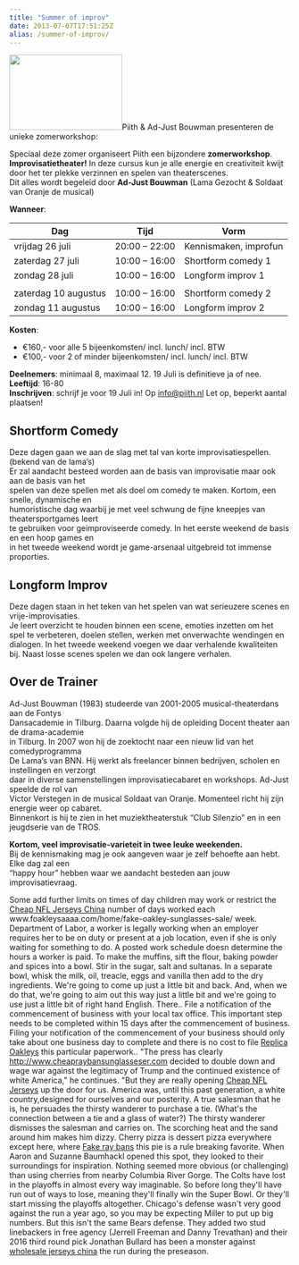 ```yaml
---
title: "Summer of improv"
date: 2013-07-07T17:51:25Z
alias: /summer-of-improv/
---
```

<img class="alignright size-full wp-image-372" alt="" src="https://res.cloudinary.com/piith/image/upload/2013/07/IMG_4031-filtered.jpg" width="202" height="135" />Piith &amp; Ad-Just Bouwman presenteren de unieke zomerworkshop:

Speciaal deze zomer organiseert Piith een bijzondere <strong>zomerworkshop</strong>.<br />
<strong>Improvisatietheater!</strong> In deze cursus kun je alle energie en creativiteit kwijt door het ter plekke verzinnen en spelen van theaterscenes.<br />
Dit alles wordt begeleid door <strong>Ad-Just Bouwman</strong> (Lama Gezocht &amp; Soldaat van Oranje de musical)

<strong>Wanneer</strong>:<br />
<!--more-->

<table class="schedule">
<thead>
<tr>
<th class="day">Dag</th>
<th>Tijd</th>
<th>Vorm</th>
</tr>
</thead>
<tbody>
<tr>
<td class="day">vrijdag 26 juli</td>
<td>20:00 &#8211; 22:00</td>
<td>Kennismaken, improfun</td>
</tr>
<tr>
<td class="day">zaterdag 27 juli</td>
<td>10:00 &#8211; 16:00</td>
<td>Shortform comedy 1</td>
</tr>
<tr>
<td class="day">zondag 28 juli</td>
<td>10:00 &#8211; 16:00</td>
<td>Longform improv 1</td>
</tr>
<tr>
<td colspan="3"></td>
</tr>
<tr>
<td class="day">zaterdag 10 augustus</td>
<td>10:00 &#8211; 16:00</td>
<td>Shortform comedy 2</td>
</tr>
<tr>
<td class="day">zondag 11 augustus</td>
<td>10:00 &#8211; 16:00</td>
<td>Longform improv 2</td>
</tr>
</tbody>
</table>

<strong>Kosten</strong>:

<ul>
<li>€160,- voor alle 5 bijeenkomsten/ incl. lunch/ incl. BTW</li>
<li>€100,- voor 2 of minder bijeenkomsten/ incl. lunch/ incl. BTW</li>
</ul>

<strong>Deelnemers</strong>: minimaal 8, maximaal 12. 19 Juli is definitieve ja of nee.<br />
<strong>Leeftijd</strong>: 16-80<br />
<strong>Inschrijven</strong>: schrijf je voor 19 Juli in! Op <a href="mailto:info@piith.nl">info@piith.nl</a> Let op, beperkt aantal plaatsen!

<h2>Shortform Comedy</h2>

Deze dagen gaan we aan de slag met tal van korte improvisatiespellen. (bekend van de lama’s)<br />
Er zal aandacht besteed worden aan de basis van improvisatie maar ook aan de basis van het<br />
spelen van deze spellen met als doel om comedy te maken. Kortom, een snelle, dynamische en<br />
humoristische dag waarbij je met veel schwung de fijne kneepjes van theatersportgames leert<br />
te gebruiken voor geimproviseerde comedy. In het eerste weekend de basis en een hoop games en<br />
in het tweede weekend wordt je game-arsenaal uitgebreid tot immense proporties.

<h2>Longform Improv</h2>

Deze dagen staan in het teken van het spelen van wat serieuzere scenes en vrije-improvisaties.<br />
Je leert overzicht te houden binnen een scene, emoties inzetten om het spel te verbeteren, doelen stellen, werken met onverwachte wendingen en dialogen. In het tweede weekend voegen we daar verhalende kwaliteiten bij. Naast losse scenes spelen we dan ook langere verhalen.

<h2>Over de Trainer</h2>

Ad-Just Bouwman (1983) studeerde van 2001-2005 musical-theaterdans aan de Fontys<br />
Dansacademie in Tilburg. Daarna volgde hij de opleiding Docent theater aan de drama-academie<br />
in Tilburg. In 2007 won hij de zoektocht naar een nieuw lid van het comedyprogramma<br />
De Lama&#8217;s van BNN. Hij werkt als freelancer binnen bedrijven, scholen en instellingen en verzorgt<br />
daar in diverse samenstellingen improvisatiecabaret en workshops. Ad-Just speelde de rol van<br />
Victor Verstegen in de musical Soldaat van Oranje. Momenteel richt hij zijn energie weer op cabaret.<br />
Binnenkort is hij te zien in het muziektheaterstuk &#8220;Club Silenzio&#8221; en in een jeugdserie van de TROS.

<strong>Kortom, veel improvisatie-varieteit in twee leuke weekenden.</strong><br />
Bij de kennismaking mag je ook aangeven waar je zelf behoefte aan hebt. Elke dag zal een<br />
&#8220;happy hour&#8221; hebben waar we aandacht besteden aan jouw improvisatievraag.

<div id="div_id_1590">
Some add further limits on times of day children may work or restrict the <a href="http://www.nfljerseysshow.com/" target="_blank">Cheap NFL Jerseys China</a>  number of days worked each <a>www.foakleysaaaa.com/home/fake-oakley-sunglasses-sale/</a>  week. Department of Labor, a worker is legally working when an employer requires her to be on duty or present at a job location, even if she is only waiting for something to do. A posted work schedule doesn determine the hours a worker is paid. To make the muffins, sift the flour, baking powder and spices into a bowl. Stir in the sugar, salt and sultanas. In a separate bowl, whisk the milk, oil, treacle, eggs and vanilla then add to the dry ingredients. We're going to come up just a little bit and back. And, when we do that, we're going to aim out this way just a little bit and we're going to use just a little bit of right hand English. There.. File a notification of the commencement of business with your local tax office. This important step needs to be completed within 15 days after the commencement of business. Filing your notification of the commencement of your business should only take about one business day to complete and there is no cost to file <a href="http://www.cheapoakleysell.com/" target="_blank">Replica Oakleys</a>  this particular paperwork.. "The press has clearly <a href="http://www.cheapraybansunglasseser.com/" target="_blank">http://www.cheapraybansunglasseser.com</a>  decided to double down and wage war against the legitimacy of Trump and the continued existence of white America," he continues. "But they are really opening <a href="http://www.wholesale-cheap-nfl-jerseys.com/" target="_blank">Cheap NFL Jerseys</a>  up the door for us. America was, until this past generation, a white country,designed for ourselves and our posterity. A true salesman that he is, he persuades the thirsty wanderer to purchase a tie. (What's the connection between a tie and a glass of water?) The thirsty wanderer dismisses the salesman and carries on. The scorching heat and the sand around him makes him dizzy. Cherry pizza is dessert pizza everywhere except here, where <a href="http://www.cheapraybansunglass.com/" target="_blank">Fake ray bans</a>  this pie is a rule breaking favorite. When Aaron and Suzanne Baumhackl opened this spot, they looked to their surroundings for inspiration. Nothing seemed more obvious (or challenging) than using cherries from nearby Columbia River Gorge. The Colts have lost in the playoffs in almost every way imaginable. So before long they'll have run out of ways to lose, meaning they'll finally win the Super Bowl. Or they'll start missing the playoffs altogether. Chicago's defense wasn't very good against the run a year ago, so you may be expecting Miller to put up big numbers. But this isn't the same Bears defense. They added two stud linebackers in free agency (Jerrell Freeman and Danny Trevathan) and their 2016 third round pick Jonathan Bullard has been a monster against <a href="http://www.cheapnfljerseyssu.com/" target="_blank">wholesale jerseys china</a>  the run during the preseason. </div>